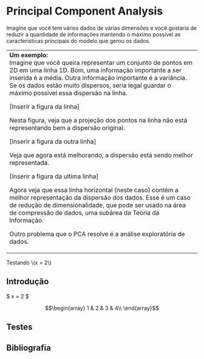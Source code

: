 # Principal Component Analysis
<style>.exemploheader{font-weight:bold;}</style>
Imagine que você tem vários dados de várias dimensões e você gostaria de reduzir a quantidade de informações mantendo o máximo possível as características principais do modelo que gerou os dados.

<table><tr><td>
<span class="exemploheader">Um exemplo:</span><br>
Imagine que você queira representar um conjunto de pontos em 2D em uma linha 1D. Bom, uma informação importante a ser inserida é a média. Outra informação importante é a variância. Se os dados estão muito dispersos, seria legal guardar o máximo possível essa dispersão na linha.

[Inserir a figura da linha]

Nesta figura, veja que a projeção dos pontos na linha não está representando bem a dispersão original.

[Inserir a figura da outra linha]

Veja que agora está melhorando, a dispersão está sendo melhor representada.

[Inserir a figura da ultima linha]

Agora veja que essa linha horizontal (neste caso) contém a melhor representação da dispersão dos dados. Esse é um caso de redução de dimensionalidade, que pode ser usado na área de compressão de dados, uma subárea da Teoria da Informação.

Outro problema que o PCA resolve é a análise exploratória de dados.

</td></tr></table>

Testando \\(x = 2\\)

## Introdução

$ x = 2 $

$$\begin{array}
1 & 2 & 3 & 4\\
\end{array}$$

## Testes

## Bibliografia